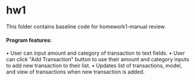 # hw1

This folder contains baseline code for homework1-manual review.

#### Program features:

• User can input amount and category of transaction to text fields.
• User can click "Add Transaction" button to use their amount and category inputs to add new transaction to their list.
• Updates list of transactions, model, and view of transactions when new transaction is added.